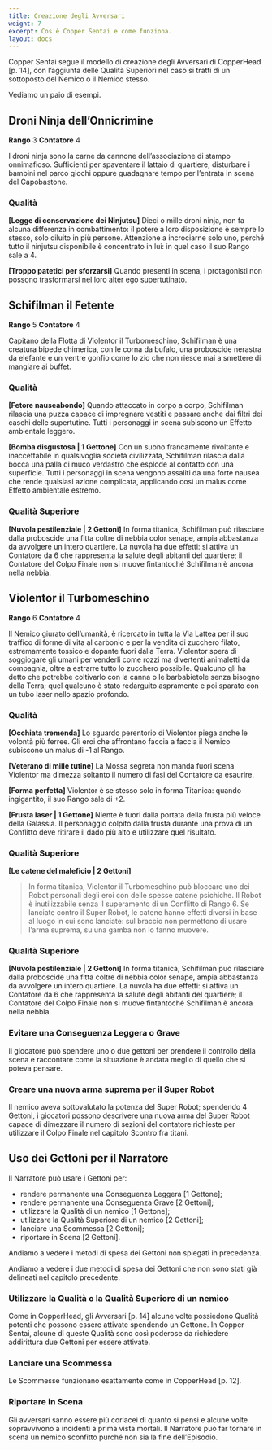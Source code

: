 ```yaml
---
title: Creazione degli Avversari
weight: 7
excerpt: Cos'è Copper Sentai e come funziona.
layout: docs
---
```

Copper Sentai segue il modello di creazione degli Avversari di CopperHead [p. 14], con l’aggiunta delle Qualità Superiori nel caso si tratti di un sottoposto del Nemico o il Nemico stesso.

Vediamo un paio di esempi.

## Droni Ninja dell’Onnicrimine
<b>Rango</b> 3
<b>Contatore</b> 4

I droni ninja sono la carne da cannone dell’associazione di stampo onnimafioso. Sufficienti per spaventare il lattaio di quartiere, disturbare i bambini nel parco giochi oppure guadagnare tempo per l’entrata in scena del Capobastone. 

### Qualità
<b>[Legge di conservazione dei Ninjutsu]</b> Dieci o mille droni ninja, non fa alcuna differenza in combattimento: il potere a loro disposizione è sempre lo stesso, solo diluito in più persone. Attenzione a incrociarne solo uno, perché tutto il ninjutsu disponibile è concentrato in lui: in quel caso il suo Rango sale a 4.

<b>[Troppo patetici per sforzarsi]</b> Quando presenti in scena, i protagonisti non possono trasformarsi nel loro alter ego supertutinato.


## Schifilman il Fetente
<b>Rango</b> 5
<b>Contatore</b> 4
 
Capitano della Flotta di Violentor il Turbomeschino, Schifilman è una creatura bipede chimerica, con le corna da bufalo, una proboscide nerastra da elefante e un ventre gonfio come lo zio che non riesce mai a smettere di mangiare ai buffet. 
 
### Qualità
<b>[Fetore nauseabondo]</b> Quando attaccato in corpo a corpo, Schifilman rilascia una puzza capace di impregnare vestiti e passare anche dai filtri dei caschi delle supertutine. Tutti i personaggi in scena subiscono un Effetto ambientale leggero.

<b>[Bomba disgustosa | 1 Gettone]</b> Con un suono francamente rivoltante e inaccettabile in qualsivoglia società civilizzata, Schifilman rilascia dalla bocca una palla di muco verdastro che esplode al contatto con una superficie. Tutti i personaggi in scena vengono assaliti da una forte nausea che rende qualsiasi azione complicata, applicando così un malus come Effetto ambientale estremo.

### Qualità Superiore
<b>[Nuvola pestilenziale | 2 Gettoni]</b> In forma titanica, Schifilman può rilasciare dalla proboscide una fitta coltre di nebbia color senape, ampia abbastanza da avvolgere un intero quartiere. La nuvola ha due effetti: si attiva un Contatore da 6 che rappresenta la salute degli abitanti del quartiere; il Contatore del Colpo Finale non si muove fintantoché Schifilman è ancora nella nebbia.


## Violentor il Turbomeschino
<b>Rango</b> 6
<b>Contatore</b> 4

Il Nemico giurato dell’umanità, è ricercato in tutta la Via Lattea per il suo traffico di forme di vita al carbonio e per la vendita di zucchero filato, estremamente tossico e dopante fuori dalla Terra. Violentor spera di soggiogare gli umani per venderli come rozzi ma divertenti animaletti da compagnia, oltre a estrarre tutto lo zucchero possibile. Qualcuno gli ha detto che potrebbe coltivarlo con la canna o le barbabietole senza bisogno della Terra; quel qualcuno è stato redarguito aspramente e poi sparato con un tubo laser nello spazio profondo.
 
### Qualità
<b>[Occhiata tremenda]</b> Lo sguardo perentorio di Violentor piega anche le volontà più ferree. Gli eroi che affrontano faccia a faccia il Nemico subiscono un malus di -1 al Rango.

<b>[Veterano di mille tutine]</b> La Mossa segreta non manda fuori scena Violentor ma dimezza soltanto il numero di fasi del Contatore da esaurire.

<b>[Forma perfetta]</b> Violentor è se stesso solo in forma Titanica: quando ingigantito, il suo Rango sale di +2.

<b>[Frusta laser | 1 Gettone]</b> Niente è fuori dalla portata della frusta più veloce della Galassia. Il personaggio colpito dalla frusta durante una prova di un Conflitto deve ritirare il dado più alto e utilizzare quel risultato.

### Qualità Superiore 

<b>[Le catene del maleficio | 2 Gettoni]</b> 
> In forma titanica, Violentor il Turbomeschino può bloccare uno dei Robot personali degli eroi con delle spesse catene psichiche. Il Robot è inutilizzabile senza il superamento di un Conflitto di Rango 6.  Se lanciate contro il Super Robot, le catene hanno effetti diversi in base al luogo in cui sono lanciate: sul braccio non permettono di usare l’arma suprema, su una gamba non lo fanno muovere. 






### Qualità Superiore
<b>[Nuvola pestilenziale | 2 Gettoni]</b> In forma titanica, Schifilman può rilasciare dalla proboscide una fitta coltre di nebbia color senape, ampia abbastanza da avvolgere un intero quartiere. La nuvola ha due effetti: si attiva un Contatore da 6 che rappresenta la salute degli abitanti del quartiere; il Contatore del Colpo Finale non si muove fintantoché Schifilman è ancora nella nebbia.



### Evitare una Conseguenza Leggera o Grave
Il giocatore può spendere uno o due gettoni per prendere il controllo della scena e raccontare come la situazione è andata meglio di quello che si poteva pensare.

### Creare una nuova arma suprema per il Super Robot
Il nemico aveva sottovalutato la potenza del Super Robot; spendendo 4 Gettoni, i giocatori possono descrivere una nuova arma del Super Robot capace di dimezzare il numero di sezioni del contatore richieste per utilizzare il Colpo Finale nel capitolo Scontro fra titani.

## Uso dei Gettoni per il Narratore

Il Narratore può usare i Gettoni per:

- rendere permanente una Conseguenza Leggera [1 Gettone];
- rendere permanente una Conseguenza Grave [2 Gettoni];
- utilizzare la Qualità di un nemico [1 Gettone];
- utilizzare la Qualità Superiore di un nemico [2 Gettoni];
- lanciare una Scommessa [2 Gettoni];
- riportare in Scena [2 Gettoni].

Andiamo a vedere i metodi di spesa dei Gettoni non spiegati in precedenza.

Andiamo a vedere i due metodi di spesa dei Gettoni che non sono stati già delineati nel capitolo precedente.

### Utilizzare la Qualità o la Qualità Superiore di un nemico
Come in CopperHead, gli Avversari [p. 14] alcune volte possiedono Qualità potenti che possono essere attivate spendendo un Gettone. In Copper Sentai, alcune di queste Qualità sono così poderose da richiedere addirittura due Gettoni per essere attivate.

### Lanciare una Scommessa
Le Scommesse funzionano esattamente come in CopperHead [p. 12].

### Riportare in Scena
Gli avversari sanno essere più coriacei di quanto si pensi e alcune volte sopravvivono a incidenti a prima vista mortali. Il Narratore può far tornare in scena un nemico sconfitto purché non sia la fine dell’Episodio.